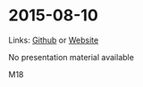 # 2015-08-10
Links: [Github](https://github.com/irsbugs/meetings/blob/master/2015/2015-08-10/README.md) or [Website](https://irsbugs.github.io/meetings/2015/2015-08-10/) 

No presentation material available

M18

